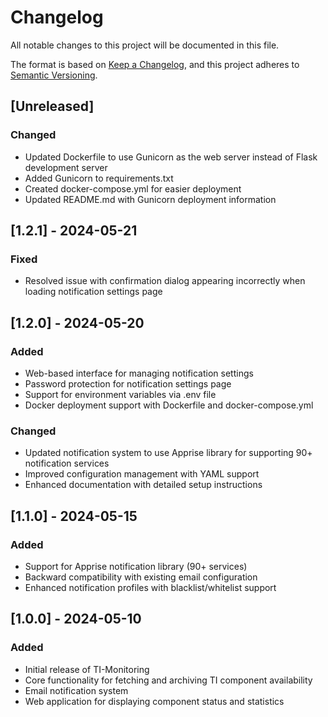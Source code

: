 # Changelog

All notable changes to this project will be documented in this file.

The format is based on [Keep a Changelog](https://keepachangelog.com/en/1.0.0/),
and this project adheres to [Semantic Versioning](https://semver.org/spec/v2.0.0.html).

## [Unreleased]

### Changed
- Updated Dockerfile to use Gunicorn as the web server instead of Flask development server
- Added Gunicorn to requirements.txt
- Created docker-compose.yml for easier deployment
- Updated README.md with Gunicorn deployment information

## [1.2.1] - 2024-05-21

### Fixed
- Resolved issue with confirmation dialog appearing incorrectly when loading notification settings page

## [1.2.0] - 2024-05-20

### Added
- Web-based interface for managing notification settings
- Password protection for notification settings page
- Support for environment variables via .env file
- Docker deployment support with Dockerfile and docker-compose.yml

### Changed
- Updated notification system to use Apprise library for supporting 90+ notification services
- Improved configuration management with YAML support
- Enhanced documentation with detailed setup instructions

## [1.1.0] - 2024-05-15

### Added
- Support for Apprise notification library (90+ services)
- Backward compatibility with existing email configuration
- Enhanced notification profiles with blacklist/whitelist support

## [1.0.0] - 2024-05-10

### Added
- Initial release of TI-Monitoring
- Core functionality for fetching and archiving TI component availability
- Email notification system
- Web application for displaying component status and statistics